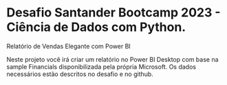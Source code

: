 # Desafio Santander Bootcamp 2023 - Ciência de Dados com Python.
Relatório de Vendas Elegante com Power BI

Neste projeto você irá criar um relatório no Power BI Desktop com base na sample Financials disponibilizada pela própria Microsoft. Os dados necessários estão descritos no desafio e no github. 
